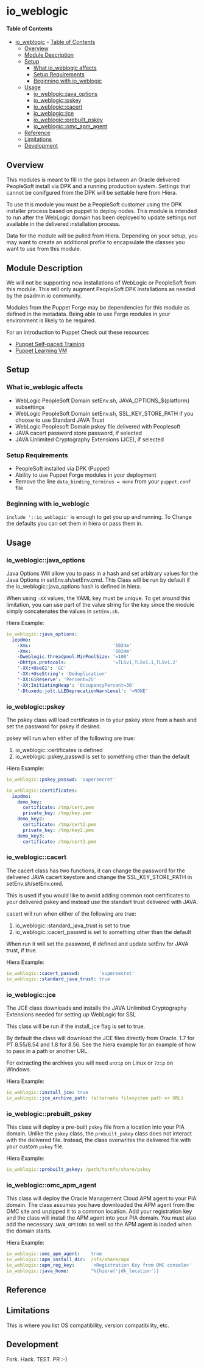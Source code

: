 # io_weblogic

#### Table of Contents

- [io\_weblogic](#io_weblogic)
      - [Table of Contents](#table-of-contents)
  - [Overview](#overview)
  - [Module Description](#module-description)
  - [Setup](#setup)
    - [What io\_weblogic affects](#what-io_weblogic-affects)
    - [Setup Requirements](#setup-requirements)
    - [Beginning with io\_weblogic](#beginning-with-io_weblogic)
  - [Usage](#usage)
    - [io\_weblogic::java\_options](#io_weblogicjava_options)
    - [io\_weblogic::pskey](#io_weblogicpskey)
    - [io\_weblogic::cacert](#io_weblogiccacert)
    - [io\_weblogic::jce](#io_weblogicjce)
    - [io\_weblogic::prebuilt\_pskey](#io_weblogicprebuilt_pskey)
    - [io\_weblogic::omc\_apm\_agent](#io_weblogicomc_apm_agent)
  - [Reference](#reference)
  - [Limitations](#limitations)
  - [Development](#development)

## Overview

This modules is meant to fill in the gaps between an Oracle delivered PeopleSoft
install via DPK and a running production system. Settings that cannot be conifgured
from the DPK will be settable here from Hiera.

To use this module you must be a PeopleSoft customer using the DPK installer
process based on puppet to deploy nodes. This module is intended to run after the
WebLogic domain has been deployed to update settings not available in the delivered
installation process.

Data for the module will be pulled from Hiera. Depending on your setup, you may want
to create an additional profile to encapsulate the classes you want to use from this
module.

## Module Description

We will not be supporting new installations of WebLogic or PeopleSoft from this module.
This will only augment PeopleSoft DPK installations as needed by the psadmin.io community.

Modules from the Puppet Forge may be dependencies for this module as defined in the metadata.
Being able to use Forge modules in your environment is likely to be required.

For an introduction to Puppet Check out these resources
* [Puppet Self-paced Training](https://learn.puppet.com/category/self-paced-training)
* [Puppet Learning VM](https://puppet.com/download-learning-vm)

## Setup

### What io_weblogic affects

* WebLogic PeopleSoft Domain setEnv.sh, JAVA_OPTIONS_${platform} subsettings
* WebLogic PeopleSoft Domain setEnv.sh, SSL_KEY_STORE_PATH if you choose to use Standard JAVA Trust
* WebLogic Peoplesoft Domain pskey file delivered with Peoplesoft
* JAVA cacert password store password, if selected
* JAVA Unlimited Cryptography Extensions (JCE), if selected

### Setup Requirements

* PeopleSoft installed via DPK (Puppet)
* Ability to use Puppet Forge modules in your deployment
* Remove the line `data_binding_terminus = none` from your `puppet.conf` file

### Beginning with io_weblogic

`include '::io_weblogic'` is enough to get you up and running. To Change the defaults you can set them in hiera or pass them in.

## Usage

### io_weblogic::java_options

Java Options Will allow you to pass in a hash and set arbitrary values for the Java Options in setEnv.sh/setEnv.cmd.
This Class will be run by default if the io_weblogic::java_options hash is defined in hiera.

When using `-XX` values, the YAML key must be unique. To get around this limitation, you can use part of the value string for the key since the module simply concatenates the values in `setEnv.sh`.

Hiera Example:
```yaml
io_weblogic::java_options:
  iepdmo:
    -Xms:                              '1024m'
    -Xmx:                              '1024m'
    -Dweblogic.threadpool.MinPoolSize: '=100'
    -Dhttps.protocols:                 '=TLSv1,TLSv1.1,TLSv1.2'
    '-XX:+UseG1': 'GC'
    '-XX:+UseString': 'Deduplication'
    '-XX:G1Reserve': 'Percent=25'
    '-XX:InitiatingHeap': 'OccupancyPercent=30' 
    '-Dtuxedo.jolt.LLEDeprecationWarnLevel': '=NONE'
```

### io_weblogic::pskey

The pskey class will load certificates in to your pskey store from a hash and set the password for pskey if desired.

pskey will run when either of the following are true:
1. io_weblogic::certificates is defined
1. io_weblogic::pskey_passwd is set to something other than the default

Hiera Example:
```yaml
io_weblogic::pskey_passwd: 'supersecret'

io_weblogic::certificates:
  iepdmo:
    demo_key:
      certificate: /tmp/cert.pem
      private_key: /tmp/key.pem
    demo_key2:
      certificate: /tmp/cert2.pem
      private_key: /tmp/key2.pem
    demo_key3:
      certificate: /tmp/cert3.pem
```

### io_weblogic::cacert

The cacert class has two functions, it can change the password for the delivered JAVA cacert keystore and change the SSL_KEY_STORE_PATH
in setEnv.sh/setEnv.cmd. 

This is used if you would like to avoid adding common root certificates to your delivered pskey and instead use the standart trust
delivered with JAVA.

cacert will run when either of the following are true:
1. io_weblogic::standard_java_trust is set to true
1. io_weblogic::cacert_passwd is set to something other than the default

When run it will set the password, if defined and update setEnv for JAVA trust, if true.

Hiera Example:
```yaml
io_weblogic::cacert_passwd:       'supersecret'
io_weblogic::standard_java_trust: true
```

### io_weblogic::jce

The JCE class downloads and installs the JAVA Unlimited Cryptography Extensions needed for setting up WebLogic for SSL

This class will be run if the install_jce flag is set to true.

By default the class will download the JCE files directly from Oracle. 1.7 for PT 8.55/8.54 and 1.8 for 8.56. See the
hiera example for an example of how to pass in a path or another URL.

For extracting the archives you will need `unzip` on Linux or `7zip` on Windows.

Hiera Example:
```yaml
io_weblogic::install_jce: true
io_weblogic::jce_archive_path: (alternate filesystem path or URL)
```

### io_weblogic::prebuilt_pskey

This class will deploy a pre-built `pskey` file from a location into your PIA domain. Unlike the `pskey` class, the `prebuilt_pskey` class does not interact with the delivered file. Instead, the class overwrites the delivered file with your custom `pskey` file.

Hiera Example:
```yaml
io_weblogic::prebuilt_pskey: /path/to/nfs/share/pskey
```

### io_weblogic::omc_apm_agent

This class will deploy the Oracle Management Cloud APM agent to your PIA domain. The class assumes you have downloaded the APM agent from the OMC site and unzipped it to a common location. Add your registration key and the class will install the APM agent into your PIA domain. You must also add the necessary `JAVA_OPTIONS` as well so the APM agent is loaded when the domain starts.

Hiera Example:
```yaml
io_weblogic::omc_apm_agent:    true
io_weblogic::apm_install_dir:  /nfs/share/apm
io_weblogic::apm_reg_key:      '<Registration Key from OMC console>'
io_weblogic::java_home:        "%{hiera('jdk_location')}
```

## Reference

## Limitations

This is where you list OS compatibility, version compatibility, etc.

## Development

Fork. Hack. TEST. PR :-)
